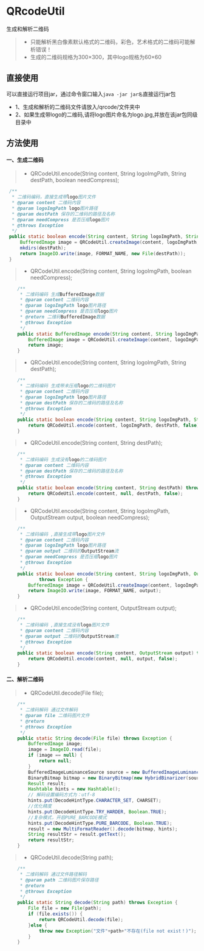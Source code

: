 # QRcodeUtil
生成和解析二维码
> * 只能解析黑白像素默认格式的二维码，彩色，艺术格式的二维码可能解析错误！
> * 生成的二维码规格为300×300，其中logo规格为60×60
## 直接使用
可以直接运行项目jar，通过命令窗口输入```java -jar jar名```直接运行jar包
- 1、生成和解析的二维码文件请放入/qrcode/文件夹中
- 2、如果生成带logo的二维码,请将logo图片命名为logo.jpg,并放在该jar包同级目录中


## 方法使用
#### 一、生成二维码
 > * QRCodeUtil.encode(String content, String logoImgPath, String destPath, boolean needCompress);
   ```java
    /**
     * 二维码编码，直接生成带logo图片文件
     * @param content 二维码内容
     * @param logoImgPath logo图片路径
     * @param destPath 保存的二维码的路径及名称
     * @param needCompress 是否压缩logo图片
     * @throws Exception
     */
    public static boolean encode(String content, String logoImgPath, String destPath, boolean needCompress) throws Exception {
        BufferedImage image = QRCodeUtil.createImage(content, logoImgPath, needCompress);
        mkdirs(destPath);
        return ImageIO.write(image, FORMAT_NAME, new File(destPath));
    }
```
> * QRCodeUtil.encode(String content, String logoImgPath, boolean needCompress);
```java
    /**
     * 二维码编码 生成BufferedImage数据
     * @param content 二维码内容
     * @param logoImgPath logo图片路径
     * @param needCompress 是否压缩logo图片
     * @return 二维码BufferedImage数据
     * @throws Exception
     */
    public static BufferedImage encode(String content, String logoImgPath, boolean needCompress) throws Exception {
        BufferedImage image = QRCodeUtil.createImage(content, logoImgPath, needCompress);
        return image;
    }
```
> * QRCodeUtil.encode(String content, String logoImgPath, String destPath);
```java
    /**
     * 二维码编码 生成带未压缩logo的二维码图片
     * @param content 二维码内容
     * @param logoImgPath logo图片路径
     * @param destPath 保存的二维码的路径及名称
     * @throws Exception
     */
    public static boolean encode(String content, String logoImgPath, String destPath) throws Exception {
        return QRCodeUtil.encode(content, logoImgPath, destPath, false);
    }
```
> * QRCodeUtil.encode(String content, String destPath);
```java
    /**
     * 二维码编码 生成没有logo的二维码图片
     * @param content 二维码内容
     * @param destPath 保存的二维码的路径及名称
     * @throws Exception
     */
    public static boolean encode(String content, String destPath) throws Exception {
        return QRCodeUtil.encode(content, null, destPath, false);
    }
```
> * QRCodeUtil.encode(String content, String logoImgPath, OutputStream output, boolean needCompress);
```java
    /**
     * 二维码编码 ,直接生成带logo图片文件
     * @param content 二维码内容
     * @param logoImgPath logo图片路径
     * @param output 二维码的OutputStream流
     * @param needCompress 是否压缩logo图片
     * @throws Exception
     */
    public static boolean encode(String content, String logoImgPath, OutputStream output, boolean needCompress)
            throws Exception {
        BufferedImage image = QRCodeUtil.createImage(content, logoImgPath, needCompress);
        return ImageIO.write(image, FORMAT_NAME, output);
    }
```
> * QRCodeUtil.encode(String content, OutputStream output);
```java
    /**
     * 二维码编码 ,直接生成没有logo图片文件
     * @param content 二维码内容
     * @param output 二维码的OutputStream流
     * @throws Exception
     */
    public static boolean encode(String content, OutputStream output) throws Exception {
        return QRCodeUtil.encode(content, null, output, false);
    }
```
#### 二、解析二维码
> * QRCodeUtil.decode(File file);
```java
    /**
     * 二维码解码 通过文件解码
     * @param file 二维码图片文件
     * @return
     * @throws Exception
     */
    public static String decode(File file) throws Exception {
        BufferedImage image;
        image = ImageIO.read(file);
        if (image == null) {
            return null;
        }
        BufferedImageLuminanceSource source = new BufferedImageLuminanceSource(image);
        BinaryBitmap bitmap = new BinaryBitmap(new HybridBinarizer(source));
        Result result;
        Hashtable hints = new Hashtable();
        // 解码设置编码方式为：utf-8
        hints.put(DecodeHintType.CHARACTER_SET, CHARSET);
        //优化精度
        hints.put(DecodeHintType.TRY_HARDER, Boolean.TRUE);
        //复杂模式，开启PURE_BARCODE模式
        hints.put(DecodeHintType.PURE_BARCODE, Boolean.TRUE);
        result = new MultiFormatReader().decode(bitmap, hints);
        String resultStr = result.getText();
        return resultStr;
    }
```
> * QRCodeUtil.decode(String path);
```java
    /**
     * 二维码解码 通过文件路径解码
     * @param path 二维码图片保存路径
     * @return
     * @throws Exception
     */
    public static String decode(String path) throws Exception {
        File file = new File(path);
        if (file.exists()) {
            return QRCodeUtil.decode(file);
        }else {
            throw new Exception("文件"+path+"不存在(file not exist！)");
        }
    }
```
